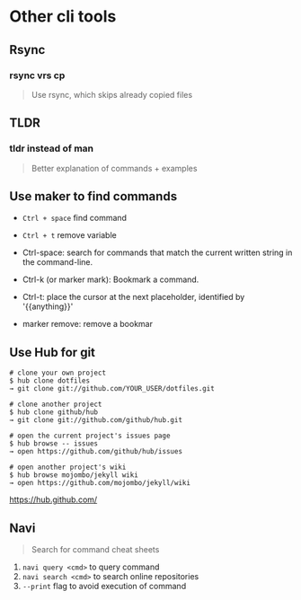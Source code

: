 # Other cli tools

## Rsync

### rsync vrs cp

> Use rsync, which skips already copied files

## TLDR

### tldr instead of man

> Better explanation of commands + examples

## Use maker to find commands

* `Ctrl + space` find command
* `Ctrl + t` remove variable

* Ctrl-space: search for commands that match the current written string in the command-line.
* Ctrl-k (or marker mark): Bookmark a command.
* Ctrl-t: place the cursor at the next placeholder, identified by '{{anything}}'
* marker remove: remove a bookmar

## Use Hub for git

```
# clone your own project
$ hub clone dotfiles
→ git clone git://github.com/YOUR_USER/dotfiles.git

# clone another project
$ hub clone github/hub
→ git clone git://github.com/github/hub.git

# open the current project's issues page
$ hub browse -- issues
→ open https://github.com/github/hub/issues

# open another project's wiki
$ hub browse mojombo/jekyll wiki
→ open https://github.com/mojombo/jekyll/wiki
```

<https://hub.github.com/>

## Navi

> Search for command cheat sheets

1. `navi query <cmd>` to query command
2. `navi search <cmd>` to search online repositories
3. `--print` flag to avoid execution of command

